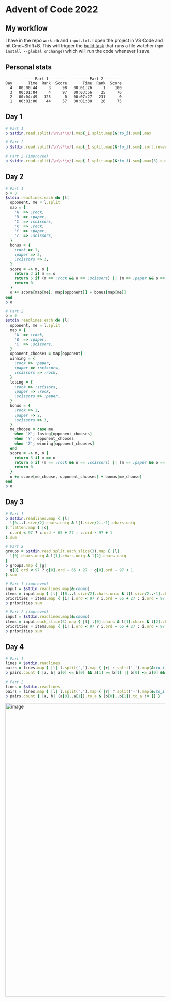 # Advent of Code 2022

## My workflow

I have in the repo `work.rb` and `input.txt`. I open the project in VS Code and hit Cmd+Shift+B. This will trigger the [build task](./vscode/tasks.json) that runs a file watcher (`npm install --global onchange`) which will run the code whenever I save.

## Personal stats

```
      -------Part 1--------   -------Part 2--------
Day       Time  Rank  Score       Time  Rank  Score
  4   00:00:44     3     98   00:01:26     1    100
  3   00:01:04     4     97   00:03:56    25     76
  2   00:04:49   325      0   00:07:27   231      0
  1   00:01:00    44     57   00:01:30    26     75
```

## Day 1

```ruby
# Part 1
p $stdin.read.split(/\n\s*\n/).map{_1.split.map(&:to_i).sum}.max

# Part 2
p $stdin.read.split(/\n\s*\n/).map{_1.split.map(&:to_i).sum}.sort.reverse[0...3].sum

# Part 2 (improved)
p $stdin.read.split(/\n\s*\n/).map{_1.split.map(&:to_i).sum}.max(3).sum
```

## Day 2

```ruby
# Part 1
o = 0
$stdin.readlines.each do |l|
  opponent, me = l.split
  map = {
    'A' => :rock,
    'B' => :paper,
    'C' => :scissors,
    'X' => :rock,
    'Y' => :paper,
    'Z' => :scissors,
  }
  bonus = {
    :rock => 1,
    :paper => 2,
    :scissors => 3,
  }
  score = -> m, o {
    return 3 if m == o
    return 6 if (m == :rock && o == :scissors) || (m == :paper && o == :rock) || (m == :scissors && o == :paper)
    return 0
  }
  o += score[map[me], map[opponent]] + bonus[map[me]]
end
p o

# Part 2
o = 0
$stdin.readlines.each do |l|
  opponent, me = l.split
  map = {
    'A' => :rock,
    'B' => :paper,
    'C' => :scissors,
  }
  opponent_chooses = map[opponent]
  winning = {
    :rock => :paper,
    :paper => :scissors,
    :scissors => :rock,
  }
  losing = {
    :rock => :scissors,
    :paper => :rock,
    :scissors => :paper,
  }
  bonus = {
    :rock => 1,
    :paper => 2,
    :scissors => 3,
  }
  me_choose = case me
    when 'X'; losing[opponent_chooses]
    when 'Y'; opponent_chooses
    when 'Z'; winning[opponent_chooses]
  end
  score = -> m, o {
    return 3 if m == o
    return 6 if (m == :rock && o == :scissors) || (m == :paper && o == :rock) || (m == :scissors && o == :paper)
    return 0
  }
  o += score[me_choose, opponent_chooses] + bonus[me_choose]
end
p o
```

## Day 3

```ruby
# Part 1
p $stdin.readlines.map { |l|
  l[0...l.size/2].chars.uniq & l[l.size/2..-1].chars.uniq
}.flatten.map { |c|
  c.ord < 97 ? c.ord - 65 + 27 : c.ord - 97 + 1
}.sum

# Part 2
groups = $stdin.read.split.each_slice(3).map { |l|
  l[0].chars.uniq & l[1].chars.uniq & l[2].chars.uniq
}
p groups.map { |g|
  g[0].ord < 97 ? g[0].ord - 65 + 27 : g[0].ord - 97 + 1
}.sum

# Part 1 (improved)
input = $stdin.readlines.map(&:chomp)
items = input.map { |l| l[0...l.size/2].chars.uniq & l[l.size/2..-1].chars.uniq }.flatten
priorities = items.map { |i| i.ord < 97 ? i.ord - 65 + 27 : i.ord - 97 + 1 }
p priorities.sum

# Part 2 (improved)
input = $stdin.readlines.map(&:chomp)
items = input.each_slice(3).map { |l| l[0].chars & l[1].chars & l[2].chars }.flatten
priorities = items.map { |i| i.ord < 97 ? i.ord - 65 + 27 : i.ord - 97 + 1 }
p priorities.sum
```

## Day 4

```ruby
# Part 1
lines = $stdin.readlines
pairs = lines.map { |l| l.split(',').map { |r| r.split('-').map(&:to_i) } }
p pairs.count { |a, b| a[0] <= b[0] && a[1] >= b[1] || b[0] <= a[0] && b[1] >= a[1] }

# Part 2
lines = $stdin.readlines
pairs = lines.map { |l| l.split(',').map { |r| r.split('-').map(&:to_i) } }
p pairs.count { |a, b| (a[0]..a[1]).to_a & (b[0]..b[1]).to_a != [] }
```

<img width="923" alt="image" src="https://user-images.githubusercontent.com/193136/205475478-db94e4b0-e3d1-4857-8ade-d7066581aadf.png">
